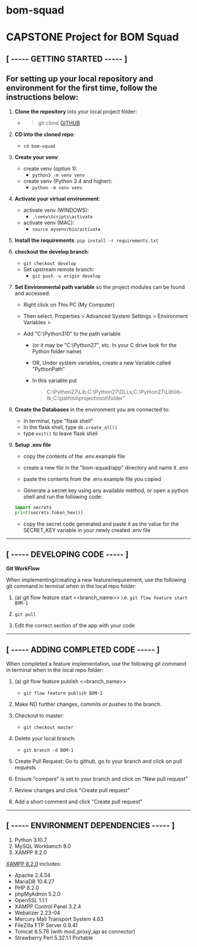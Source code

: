 # bom-squad

# CAPSTONE Project for BOM Squad

## [ ----- GETTING STARTED ----- ]

For setting up your local repository and environment for the first time, follow the instructions below:
---

1. **Clone the repository** into your local project folder:  
    * >git clone [GITHUB](https://github.com/marlonlewis2020/bom-squad.git "Repository")


2. **CD into the cloned repo**:
    * `cd bom-squad`


3. **Create your venv**:
    * create venv (option 1): 
        * `python3 -m venv venv`
    * create venv (Python 3.4 and higher): 
        * `python -m venv venv`
4. **Activate your virtual environment**:
    * activate venv (WINDOWS): 
        * `.\venv\Scripts\activate`
    * activate venv (MAC): 
        * `source myvenv/bin/activate`
5. **Install the requirements**:
    `pip install -r requirements.txt`
6. **checkout the develop branch**: 
    * `git checkout develop`
    * Set upstream remote branch: 
        * `git push -u origin develop`

7. **Set Environmental path variable** so the project modules can be found and accessed:

    * Right click on This PC (My Computer)

    * Then select, Properties > Advanced System Settings > Environment Variables >

    * Add "C:\Python310" to the path variable 
        * (or it may be "C:\Python27", etc. In your C drive look for the Python folder name)

        * OR, Under system variables, create a new Variable called "PythonPath"
        
        * In this variable put 
            >C:\Python27\Lib;C:\Python27\DLLs;C:\Python27\Lib\lib-tk;C:\path\to\project\root\folder”

8. **Create the Databases** in the environment you are connected to: 
    * In terminal, type "flask shell"
    * In the flask shell, type `db.create_all()`
    * type `exit()` to leave flask shell

9. **Setup .env file**
    * copy the contents of the .env.example file

    * create a new file in the "bom-squad/app" directory and name it .env

    * paste the contents from the .env.example file you copied

    * Generate a secret key using any available method, or open a python shell and run the following code:
    ```Python
    import secrets
    print(secrets.token_hex())
    ```

    * copy the secret code generated and paste it as the value for the SECRET_KEY variable in your newly created .env file
***

## [ ----- DEVELOPING CODE ----- ]

**Git WorkFlow**

When implementing/creating a new feature/requirement, use the following git command in terminal when in the local repo folder:

1. (a) git flow feature start <<branch_name>>
   i.e. `git flow feature start BOM-1`
2. `git pull`

3. Edit the correct section of the app with your code
***




## [ ----- ADDING COMPLETED CODE ----- ]

When completed a feature implementation, use the following git command in terminal when in the local repo folder:

1. (a) git flow feature publish <<branch_name>>
    * `git flow feature publish BOM-1`

2. Make NO further changes, commits or pushes to the branch.

3. Checkout to master: 
    * `git checkout master`

4. Delete your local branch: 
    * `git branch -d BOM-1`

5. Create Pull Request: Go to github, go to your branch and click on pull requests

6. Ensure "compare" is set to your branch and click on "New pull request"

7. Review changes and click "Create pull request"

8. Add a short comment and click "Create pull request"

***

## [ ----- ENVIRONMENT DEPENDENCIES ----- ]
1. Python 3.10.7
2. MySQL Workbench 8.0
3. XAMPP 8.2.0

[XAMPP 8.2.0](https://www.apachefriends.org/download.html?/ "XAMPP Download link") includes:
* Apache 2.4.54
* MariaDB 10.4.27
* PHP 8.2.0
* phpMyAdmin 5.2.0
* OpenSSL 1.1.1
* XAMPP Control Panel 3.2.4
* Webalizer 2.23-04
* Mercury Mail Transport System 4.63
* FileZilla FTP Server 0.9.41
* Tomcat 8.5.78 (with mod_proxy_ajp as connector)
* Strawberry Perl 5.32.1.1 Portable

